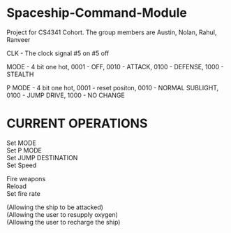# Spaceship-Command-Module
Project for CS4341 Cohort. The group members are Austin, Nolan, Rahul, Ranveer

CLK - The clock signal \#5 on \#5 off

MODE - 4 bit one hot, 0001 - OFF, 0010 - ATTACK, 0100 - DEFENSE, 1000 - STEALTH

P MODE - 4 bit one hot, 0001 - reset positon, 0010 - NORMAL SUBLIGHT, 0100 - JUMP DRIVE, 1000 - NO CHANGE


# CURRENT OPERATIONS
Set MODE  
Set P MODE  
Set JUMP DESTINATION  
Set Speed  

Fire weapons  
Reload  
Set fire rate  

(Allowing the ship to be attacked)  
(Allowing the user to resupply oxygen)  
(Allowing the user to  recharge the ship)  
